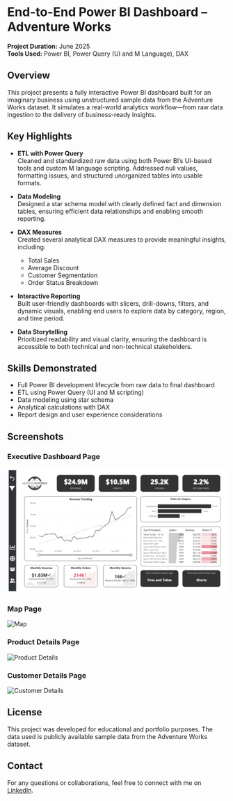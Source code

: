 # End-to-End Power BI Dashboard – Adventure Works

**Project Duration:** June 2025  
**Tools Used:** Power BI, Power Query (UI and M Language), DAX

## Overview

This project presents a fully interactive Power BI dashboard built for an imaginary business using unstructured sample data from the Adventure Works dataset. It simulates a real-world analytics workflow—from raw data ingestion to the delivery of business-ready insights.

## Key Highlights

- **ETL with Power Query**  
  Cleaned and standardized raw data using both Power BI’s UI-based tools and custom M language scripting. Addressed null values, formatting issues, and structured unorganized tables into usable formats.

- **Data Modeling**  
  Designed a star schema model with clearly defined fact and dimension tables, ensuring efficient data relationships and enabling smooth reporting.

- **DAX Measures**  
  Created several analytical DAX measures to provide meaningful insights, including:
  - Total Sales
  - Average Discount
  - Customer Segmentation
  - Order Status Breakdown

- **Interactive Reporting**  
  Built user-friendly dashboards with slicers, drill-downs, filters, and dynamic visuals, enabling end users to explore data by category, region, and time period.

- **Data Storytelling**  
  Prioritized readability and visual clarity, ensuring the dashboard is accessible to both technical and non-technical stakeholders.

## Skills Demonstrated

- Full Power BI development lifecycle from raw data to final dashboard
- ETL using Power Query (UI and M scripting)
- Data modeling using star schema
- Analytical calculations with DAX
- Report design and user experience considerations

## Screenshots

### Executive Dashboard Page
![Executive Dashboard](AdventureWorks/Screen1_ExecutiveDashboard.png)

### Map Page  
![Map](assets/sales-analysis.png)

### Product Details Page  
![Product Details](assets/customer-insights.png)

### Customer Details Page  
![Customer Details](assets/customer-insights.png)

## License

This project was developed for educational and portfolio purposes. The data used is publicly available sample data from the Adventure Works dataset.

## Contact

For any questions or collaborations, feel free to connect with me on [LinkedIn](linkedin.com/in/suyash-ratnaparkhi-a894a8373).

